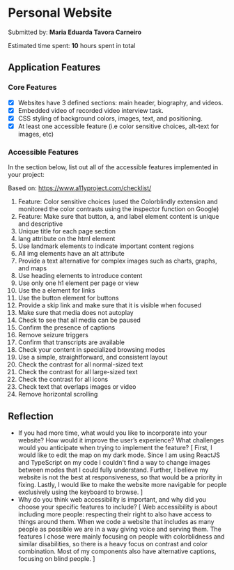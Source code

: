# Personal Website

Submitted by: **Maria Eduarda Tavora Carneiro**

Estimated time spent: **10** hours spent in total

## Application Features

### Core Features

- [x] Websites have 3 defined sections: main header, biography, and videos.
- [x] Embedded video of recorded video interview task.
- [x] CSS styling of background colors, images, text, and positioning. 
- [x] At least one accessible feature (i.e color sensitive choices, alt-text for images, etc)

### Accessible Features

In the section below, list out all of the accessible features implemented in your project:

Based on: https://www.a11yproject.com/checklist/
1. Feature: Color sensitive choices (used the Colorblindly extension and monitored the color contrasts using the inspector function on Google)
2. Feature: Make sure that button, a, and label element content is unique and descriptive
3. Unique title for each page section
4. lang attribute on the html element
5. Use landmark elements to indicate important content regions
6. All img elements have an alt attribute
7. Provide a text alternative for complex images such as charts, graphs, and maps
8. Use heading elements to introduce content
9. Use only one h1 element per page or view
10. Use the a element for links
11. Use the button element for buttons
12. Provide a skip link and make sure that it is visible when focused
13. Make sure that media does not autoplay
14. Check to see that all media can be paused
15. Confirm the presence of captions
16. Remove seizure triggers
17. Confirm that transcripts are available
18. Check your content in specialized browsing modes
19. Use a simple, straightforward, and consistent layout
20. Check the contrast for all normal-sized text
21. Check the contrast for all large-sized text
22. Check the contrast for all icons
23. Check text that overlaps images or video
24. Remove horizontal scrolling

## Reflection

* If you had more time, what would you like to incorporate into your website? How would it improve the user’s experience? What challenges would you anticipate when trying to implement the feature?
  [ First, I would like to edit the map on my dark mode. Since I am using ReactJS and TypeScript on my code I couldn't find a way to change images between modes that I could fully understand. Further, I believe my website is not the best at responsiveness, so that would be a priority in fixing. Lastly, I would like to make the website more navigable for people exclusively using the keyboard to browse. ]
* Why do you think web accessibility is important, and why did you choose your specific features to include?
  [ Web accessibility is about including more people: respecting their right to also have access to things around them. When we code a website that includes as many people as possible we are in a way giving voice and serving them. The features I chose were mainly focusing on people with colorblidness and similar disabilities, so there is a heavy focus on contrast and color combination. Most of my components also have alternative captions, focusing on blind people. ]


